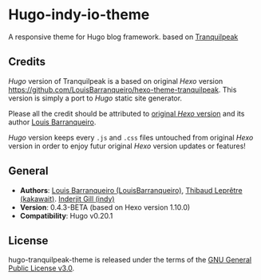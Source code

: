 # Hugo-indy-io-theme

A responsive theme for Hugo blog framework. based on [Tranquilpeak](https://github.com/kakawait/hugo-tranquilpeak-theme)

## Credits

*Hugo* version of Tranquilpeak is a based on original *Hexo* version https://github.com/LouisBarranqueiro/hexo-theme-tranquilpeak. This version is simply a port to *Hugo* static site generator.

Please all the credit should be attributed to [original *Hexo* version](https://github.com/LouisBarranqueiro/hexo-theme-tranquilpeak) and its author [Louis Barranqueiro](https://github.com/LouisBarranqueiro).

*Hugo* version keeps every `.js` and `.css` files untouched from original *Hexo* version in order to enjoy futur original *Hexo* version updates or features!

## General

- **Authors**: [Louis Barranqueiro (LouisBarranqueiro)](https://github.com/LouisBarranqueiro), [Thibaud Leprêtre (kakawait)](https://github.com/kakawait). [Inderjit Gill (indy)](https://github.com/indy)
- **Version**: 0.4.3-BETA (based on Hexo version 1.10.0)
- **Compatibility**: Hugo v0.20.1

## License

hugo-tranquilpeak-theme is released under the terms of the [GNU General Public License v3.0](https://github.com/kakawait/hugo-tranquilpeak-theme/blob/master/LICENSE).
